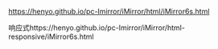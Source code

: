 https://henyo.github.io/pc-Imirror/iMirror/html/iMirror6s.html 


响应式https://henyo.github.io/pc-Imirror/iMirror/html-responsive/iMirror6s.html 
